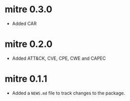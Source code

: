 # mitre 0.3.0
 
* Added CAR

# mitre 0.2.0

* Added ATT&CK, CVE, CPE, CWE and CAPEC

# mitre 0.1.1

* Added a `NEWS.md` file to track changes to the package.
